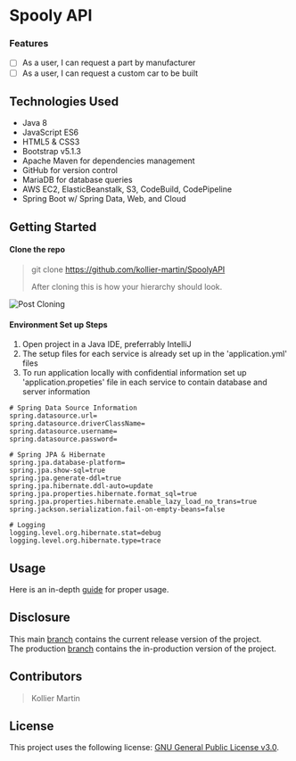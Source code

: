 # Spooly API

### Features
- [ ] As a user, I can request a part by manufacturer
- [ ] As a user, I can request a custom car to be built

## Technologies Used
* Java 8 
* JavaScript ES6
* HTML5 & CSS3
* Bootstrap v5.1.3
* Apache Maven for dependencies management
* GitHub for version control
* MariaDB for database queries
* AWS EC2, ElasticBeanstalk, S3, CodeBuild, CodePipeline
* Spring Boot w/ Spring Data, Web, and Cloud

## Getting Started

#### Clone the repo
> git clone https://github.com/kollier-martin/SpoolyAPI
> 
> After cloning this is how your hierarchy should look.

![Post Cloning]()

#### Environment Set up Steps
1. Open project in a Java IDE, preferrably IntelliJ
2. The setup files for each service is already set up in the 'application.yml' files
3. To run application locally with confidential information set up 'application.propeties' file in each service to contain database and server information
  ```properties
  # Spring Data Source Information
  spring.datasource.url=
  spring.datasource.driverClassName=
  spring.datasource.username=
  spring.datasource.password=

  # Spring JPA & Hibernate
  spring.jpa.database-platform=
  spring.jpa.show-sql=true
  spring.jpa.generate-ddl=true
  spring.jpa.hibernate.ddl-auto=update
  spring.jpa.properties.hibernate.format_sql=true
  spring.jpa.properties.hibernate.enable_lazy_load_no_trans=true
  spring.jackson.serialization.fail-on-empty-beans=false

  # Logging
  logging.level.org.hibernate.stat=debug
  logging.level.org.hibernate.type=trace
```
## Usage
Here is an in-depth [guide]() for proper usage.

## Disclosure
This main [branch](kollier-martin/SpoolyAPI/master) contains the current release version of the project. <br />
The production [branch](kollier-martin/SpoolyAPI/production) contains the in-production version of the project. <br />

## Contributors

> Kollier Martin

## License

This project uses the following license: [GNU General Public License v3.0](LICENSE).
